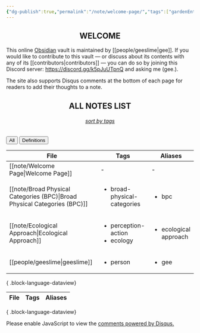 ```yaml
---
{"dg-publish":true,"permalink":"/note/welcome-page/","tags":["gardenEntry"],"created":"2025-01-02T18:59:40.908-05:00","updated":"2025-01-03T18:44:05.544-05:00"}
---
```



<head>
  <meta charset="UTF-8">
  <meta name="viewport" content="width=device-width, initial-scale=1.0">
  <title>Welcome Page</title>
  <meta property="og:title" content="Welcome Page" />
  <meta property="og:type" content="website" />
  <meta property="og:image" content="https://raw.githubusercontent.com/geeslime/img/main/atlasdoodle.png" />
  <meta property="og:image:secure_url" content="https://raw.githubusercontent.com/geeslime/img/main/atlasdoodle.png" />
  <meta property="og:image:type" content="image/jpeg" />
  <meta property="og:image:width" content="688" />
  <meta property="og:image:height" content="419" />
  <meta property="og:description" content="This online Obsidian vault is maintained by gee." />
  <meta property="og:locale" content="en_US" />
  <meta property="og:url" content="https://gulch.vercel.app/welcome-page" />
  <meta property="og:site_name" content="gulch" />
</head>

<center><h2>WELCOME</h2></center>

This online <a href="https://obsidian.md/">Obsidian</a> vault is maintained by [[people/geeslime\|gee]]. If you would like to contribute to this vault — or discuss about its contents with any of its [[contributors\|contributors]] — you can do so by joining this Discord server: <a href="https://discord.gg/k5pJuUTpnQ">https://discord.gg/k5pJuUTpnQ</a> and asking me (gee.).

The site also supports Disqus comments at the bottom of each page for readers to add their thoughts to a note.

<center><h2>ALL NOTES LIST</h2></center>

<center><h6><i><u>sort by tags</u></i></h6></center>

<div class="tab">
 <button class="tablinks" onclick="openTab(event, 'All')">All</button>
 <button class="tablinks" onclick="openTab(event, 'Definitions')">Definitions</button>
</div>

<div id="All" class="tabcontent">

| File                                                                         | Tags                                                | Aliases                               |
| ---------------------------------------------------------------------------- | --------------------------------------------------- | ------------------------------------- |
| [[note/Welcome Page\|Welcome Page]]                                       | \-                                                  | \-                                    |
| [[note/Broad Physical Categories (BPC)\|Broad Physical Categories (BPC)]] | <ul><li>broad-physical-categories</li></ul>         | <ul><li>bpc</li></ul>                 |
| [[note/Ecological Approach\|Ecological Approach]]                         | <ul><li>perception-action</li><li>ecology</li></ul> | <ul><li>ecological approach</li></ul> |
| [[people/geeslime\|geeslime]]                                             | <ul><li>person</li></ul>                            | <ul><li>gee</li></ul>                 |

{ .block-language-dataview}

</div>


<div id="Definitions" class="tabcontent">
  
 | File | Tags | Aliases |
| ---- | ---- | ------- |

{ .block-language-dataview}

</div>


<script>
    function openTab(evt, tabName) {
      var i, tabcontent, tablinks;
      tabcontent = document.getElementsByClassName("tabcontent");
      for (i = 0; i < tabcontent.length; i++) {
        tabcontent[i].classList.remove("show");
      }
      tablinks = document.getElementsByClassName("tablinks");
      for (i = 0; i < tablinks.length; i++) {
        tablinks[i].className = tablinks[i].className.replace(" active", "");
      }
      document.getElementById(tabName).classList.add("show");
      evt.currentTarget.className += " active";
    }

    document.addEventListener("DOMContentLoaded", function() {
      document.querySelector(".tab button").click();
    });
</script>


<body>
  <!-- Include Disqus comments directly in HTML -->
  <div id="disqus_thread"></div>
  <script>
      var disqus_config = function () {
          this.page.url = "https://gulch.vercel.app/welcome-page";  // Replace with your page's canonical URL variable
          this.page.identifier = "welcome-page"; // Replace with your page's unique identifier variable
      };
      (function() {  // DON'T EDIT BELOW THIS LINE
          var d = document, s = d.createElement('script');
          s.src = 'https://https-gulch-vercel-app.disqus.com/embed.js';
          s.setAttribute('data-timestamp', +new Date());
          (d.head || d.body).appendChild(s);
      })();
  </script>
  <noscript>Please enable JavaScript to view the <a href="https://disqus.com/?ref_noscript">comments powered by Disqus.</a></noscript>
</body>